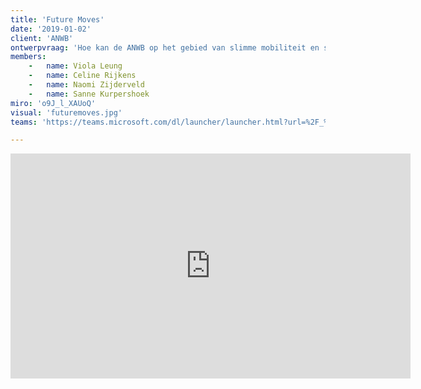 ```yaml
---
title: 'Future Moves'
date: '2019-01-02'
client: 'ANWB'
ontwerpvraag: 'Hoe kan de ANWB op het gebied van slimme mobiliteit en sociale cohesie meer betekenen voor jongeren tussen de 8 en 18 jaar (en hun gezinnen) in armoede in Rotterdam Zuid?'
members:
    -   name: Viola Leung
    -   name: Celine Rijkens
    -   name: Naomi Zijderveld
    -   name: Sanne Kurpershoek
miro: 'o9J_l_XAUoQ'
visual: 'futuremoves.jpg'
teams: 'https://teams.microsoft.com/dl/launcher/launcher.html?url=%2F_%23%2Fl%2Fchannel%2F19%3A7cd277b0a5cf452ab133164a832bef60%40thread.tacv2%2F2D%2520Future%2520Moves%3FgroupId%3D9de1bad9-5153-4a55-b11b-d7cad7e67836%26tenantId%3Dca6fbace-7cba-4d53-8681-a06284f7ff46&type=channel&deeplinkId=871e16ed-41bc-4ae8-8278-d5ab9b747397&directDl=true&msLaunch=true&enableMobilePage=true&suppressPrompt=true'

---
```



 
<iframe src="https://player.vimeo.com/video/562971161" width="640" height="360" frameborder="0" allow="autoplay; fullscreen; picture-in-picture" allowfullscreen></iframe>

